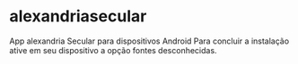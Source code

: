 # alexandriasecular
App alexandria  Secular para dispositivos Android
Para concluir a instalação  ative em seu dispositivo a opção fontes desconhecidas.
